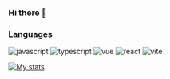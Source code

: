 ### Hi there 👋

<!--
**gokhantaskan/gokhantaskan** is a ✨ _special_ ✨ repository because its `README.md` (this file) appears on your GitHub profile.

Here are some ideas to get you started:

- 🔭 I’m currently working on ...
- 🌱 I’m currently learning ...
- 👯 I’m looking to collaborate on ...
- 🤔 I’m looking for help with ...
- 💬 Ask me about ...
- 📫 How to reach me: ...
- 😄 Pronouns: ...
- ⚡ Fun fact: ...
-->

### Languages

![javascript](https://img.shields.io/badge/JavaScript-323330?style=for-the-badge&logo=javascript&logoColor=F7DF1E)
![typescript](https://img.shields.io/badge/TypeScript-3178C6?style=for-the-badge&logo=typescript&logoColor=white)
![vue](https://img.shields.io/badge/Vue.js-35495E?style=for-the-badge&logo=vuedotjs&logoColor=4FC08D)
![react](https://img.shields.io/badge/React.js-374151?style=for-the-badge&logo=react&logoColor=#61DAFB)
![vite](https://img.shields.io/badge/Vite-646CFF?style=for-the-badge&logo=vite&logoColor=white)

[![My stats](https://github-readme-stats.vercel.app/api?username=gokhantaskan)](https://github.com/gokhantaskan/github-readme-stats)
